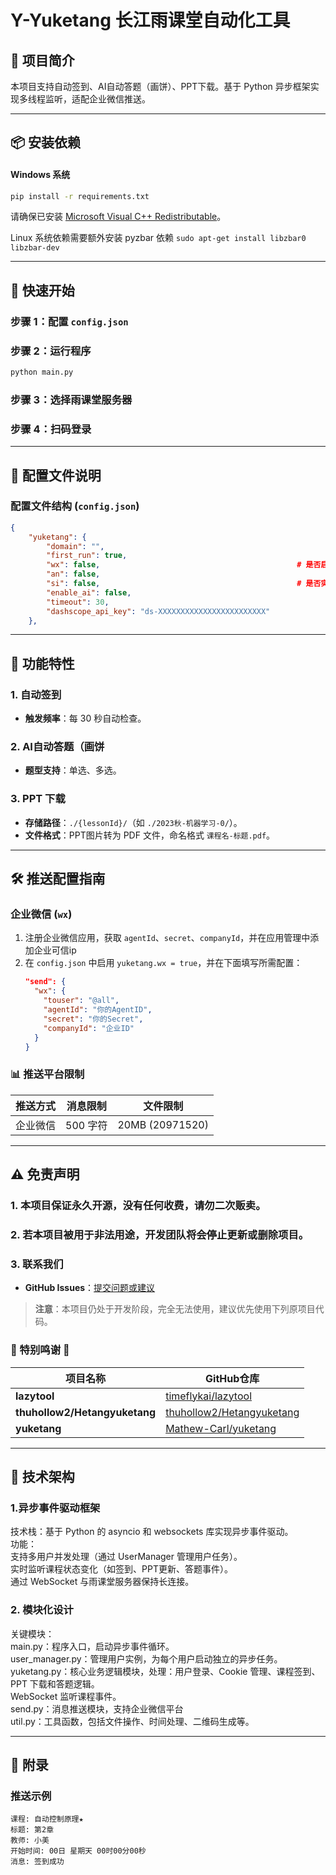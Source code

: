 # Y-Yuketang 长江雨课堂自动化工具

## 🚀 项目简介
本项目支持自动签到、AI自动答题（画饼）、PPT下载。基于 Python 异步框架实现多线程监听，适配企业微信推送。

---

## 📦 安装依赖
#### Windows 系统
```bash
pip install -r requirements.txt
```
请确保已安装 [Microsoft Visual C++ Redistributable](https://aka.ms/vs/17/release/vc_redist.x64.exe)。

Linux 系统依赖需要额外安装 pyzbar 依赖 `sudo apt-get install libzbar0 libzbar-dev`


---

## 📖 快速开始
### 步骤 1：配置 `config.json`

### 步骤 2：运行程序
```bash
python main.py
```
### 步骤 3：选择雨课堂服务器
### 步骤 4：扫码登录

---

## 📄 配置文件说明
### 配置文件结构 (`config.json`)
```json
{
    "yuketang": {
        "domain": "",                                           
        "first_run": true,                                      
        "wx": false,                                            # 是否启用企业微信推送
        "an": false,                                                        
        "si": false,                                            # 是否实时推送PPT当前页码
        "enable_ai": false,                                     
        "timeout": 30,                                          
        "dashscope_api_key": "ds-XXXXXXXXXXXXXXXXXXXXXXXX"      
    },
```

---

## 📌 功能特性
### 1. 自动签到
- **触发频率**：每 30 秒自动检查。

### 2. AI自动答题（画饼
- **题型支持**：单选、多选。

### 3. PPT 下载
- **存储路径**：`./{lessonId}/`（如 `./2023秋-机器学习-0/`）。
- **文件格式**：PPT图片转为 PDF 文件，命名格式 `课程名-标题.pdf`。

---

## 🛠️ 推送配置指南
### 企业微信 (`wx`)
1. 注册企业微信应用，获取 `agentId`、`secret`、`companyId`，并在应用管理中添加企业可信ip
2. 在 `config.json` 中启用 `yuketang.wx = true`，并在下面填写所需配置：
   ```json
   "send": {
     "wx": {
       "touser": "@all",
       "agentId": "你的AgentID",
       "secret": "你的Secret",
       "companyId": "企业ID"
     }
   }
   ```

### 📊 推送平台限制
| 推送方式 | 消息限制 | 文件限制  |
|-------|---------|---------|
| 企业微信  | 500 字符 | 20MB (20971520) |

---

## ⚠️ 免责声明
### 1. 本项目保证永久开源，没有任何收费，请勿二次贩卖。
### 2. 若本项目被用于非法用途，开发团队将会停止更新或删除项目。
### 3. 联系我们
- **GitHub Issues**：[提交问题或建议](https://github.com/master-Endorsie/Y-Yuketang/issues)
> **注意**：本项目仍处于开发阶段，完全无法使用，建议优先使用下列原项目代码。
### 🌟 特别鸣谢 🌟

| 项目名称                | GitHub仓库                                                                 |
|-------------------------|---------------------------------------------------------------------------|
| **lazytool**            | [timeflykai/lazytool](https://github.com/timeflykai/lazytool/tree/main)    |
| **thuhollow2/Hetangyuketang** | [thuhollow2/Hetangyuketang](https://github.com/thuhollow2/Hetangyuketang) |
| **yuketang**            | [Mathew-Carl/yuketang](https://github.com/Mathew-Carl/yuketang)            |


---

## 📌 技术架构
### 1.异步事件驱动框架
技术栈：基于 Python 的 asyncio 和 websockets 库实现异步事件驱动。  
功能：  
支持多用户并发处理（通过 UserManager 管理用户任务）。  
实时监听课程状态变化（如签到、PPT更新、答题事件）。  
通过 WebSocket 与雨课堂服务器保持长连接。  
### 2. 模块化设计  
关键模块：  
main.py：程序入口，启动异步事件循环。  
user_manager.py：管理用户实例，为每个用户启动独立的异步任务。  
yuketang.py：核心业务逻辑模块，处理：用户登录、Cookie 管理、课程签到、PPT 下载和答题逻辑。  
WebSocket 监听课程事件。  
send.py：消息推送模块，支持企业微信平台  
util.py：工具函数，包括文件操作、时间处理、二维码生成等。  

---

## 📝 附录
### 推送示例
```plaintext
课程: 自动控制原理★
标题: 第2章
教师: 小美
开始时间: 00日 星期天 00时00分00秒
消息: 签到成功
```